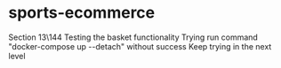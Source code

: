 # sports-ecommerce

Section 13\144 Testing the basket functionality
Trying run command "docker-compose up --detach" without success
Keep trying in the next level


 













